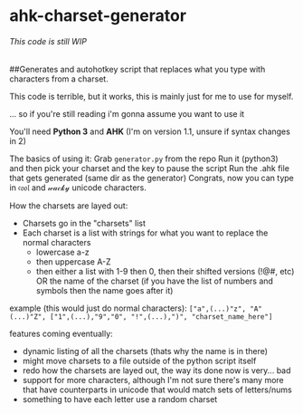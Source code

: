 # ahk-charset-generator

###### This code is still WIP

##Generates and autohotkey script that replaces what you type with characters from a charset.

This code is terrible, but it works, this is mainly just for me to use for myself.




... so if you're still reading i'm gonna assume you want to use it

You'll need **Python 3** and **AHK** (I'm on version 1.1, unsure if syntax changes in 2)

The basics of using it:
Grab `generator.py` from the repo
Run it (python3) and then pick your charset and the key to pause the script
Run the .ahk file that gets generated (same dir as the generator)
Congrats, now you can type in 𝔠𝔬𝔬𝔩 and 𝓌𝒶𝒸𝓀𝓎 unicode characters.


How the charsets are layed out:
- Charsets go in the "charsets" list
- Each charset is a list with strings for what you want to replace the normal characters
  - lowercase a-z
  - then uppercase A-Z
  - then either a list with 1-9 then 0, then their shifted versions (!@#, etc) OR the name of the charset
    (if you have the list of numbers and symbols then the name goes after it)
    
example (this would just do normal characters):
`["a",(...)"z", "A"(...)"Z", ["1",(...),"9","0", "!",(...),")", "charset_name_here"]`



features coming eventually:
  - dynamic listing of all the charsets (thats why the name is in there)
  - might move charsets to a file outside of the python script itself
  - redo how the charsets are layed out, the way its done now is very... bad
  - support for more characters, although I'm not sure there's many more that have counterparts in unicode that would match sets of letters/nums
  - something to have each letter use a random charset

